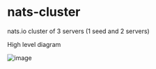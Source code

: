 # nats-cluster
nats.io cluster of 3 servers (1 seed and 2 servers)

High level diagram

![image](https://user-images.githubusercontent.com/50584728/221425683-424667ff-7e46-49e2-b01c-304623207120.png)


